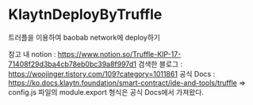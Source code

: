 # KlaytnDeployByTruffle
트러플을 이용하여 baobab network에 deploy하기

참고
내 notion : https://www.notion.so/Truffle-KIP-17-71408f29d3ba4cb78eb0bc39a8f997d1
검색한 블로그 : https://woojinger.tistory.com/109?category=1011861
공식 Docs : https://ko.docs.klaytn.foundation/smart-contract/ide-and-tools/truffle
 => config.js 파일의 module.export 형식은 공식 Docs에서 가져왔다.
